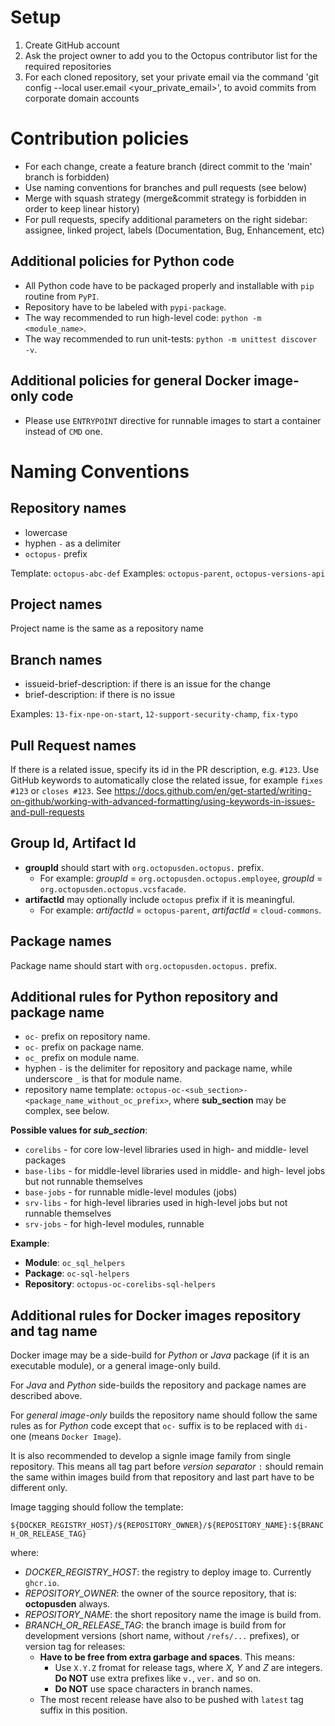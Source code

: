# Setup

1. Create GitHub account
2. Ask the project owner to add you to the Octopus contributor list for the required repositories
3. For each cloned repository, set your private email via the command 'git config --local user.email <your_private_email>', to avoid commits from corporate domain accounts

# Contribution policies

- For each change, create a feature branch (direct commit to the 'main' branch is forbidden)
- Use naming conventions for branches and pull requests (see below)
- Merge with squash strategy (merge&commit strategy is forbidden in order to keep linear history)
- For pull requests, specify additional parameters on the right sidebar: assignee, linked project, labels (Documentation, Bug, Enhancement, etc)

## Additional policies for Python code

- All Python code have to be packaged properly and installable with `pip` routine from `PyPI`. 
- Repository have to be labeled with `pypi-package`.
- The way recommended to run high-level code: `python -m <module_name>`.
- The way recommended to run unit-tests: `python -m unittest discover -v`.

## Additional policies for general Docker image-only code

- Please use `ENTRYPOINT` directive for runnable images to start a container instead of `CMD` one.

# Naming Conventions

## Repository names

- lowercase
- hyphen `-` as a delimiter
- `octopus-` prefix

Template: `octopus-abc-def`
Examples: `octopus-parent`, `octopus-versions-api`

## Project names

Project name is the same as a repository name

## Branch names

- issueid-brief-description: if there is an issue for the change
- brief-description: if there is no issue 

Examples: `13-fix-npe-on-start`, `12-support-security-champ`, `fix-typo`

## Pull Request names

If there is a related issue, specify its id in the PR description, e.g. `#123`. 
Use GitHub keywords to automatically close the related issue, for example `fixes #123` or `closes #123`. See https://docs.github.com/en/get-started/writing-on-github/working-with-advanced-formatting/using-keywords-in-issues-and-pull-requests

## Group Id, Artifact Id

- **groupId** should start with `org.octopusden.octopus.` prefix.
  - For example: *groupId* = `org.octopusden.octopus.employee`, *groupId* = `org.octopusden.octopus.vcsfacade`.
- **artifactId** may optionally include `octopus` prefix if it is meaningful.
  - For example: *artifactId* = `octopus-parent`, *artifactId* = `cloud-commons`.

## Package names

Package name should start with `org.octopusden.octopus.` prefix.

## Additional rules for Python repository and package name

- `oc-` prefix on repository name.
- `oc-` prefix on package name.
- `oc_` prefix on module name.
- hyphen `-` is the delimiter for repository and package name, while underscore `_` is that for module name.
- repository name template: `octopus-oc-<sub_section>-<package_name_without_oc_prefix>`, where **sub_section** may be complex, see below.

**Possible values for *sub_section***:
- `corelibs` - for core low-level libraries used in high- and middle- level packages
- `base-libs` - for middle-level libraries used in middle- and high- level jobs but not runnable themselves
- `base-jobs` - for runnable midle-level modules (jobs)
- `srv-libs` - for high-level libraries used in high-level jobs but not runnable themselves
- `srv-jobs` - for high-level modules, runnable

**Example**:
- **Module**: `oc_sql_helpers`
- **Package**: `oc-sql-helpers`
- **Repository**: `octopus-oc-corelibs-sql-helpers`

## Additional rules for Docker images repository and tag name

Docker image may be a side-build for *Python* or *Java* package (if it is an executable module), or a general image-only build.

For *Java* and *Python* side-builds the repository and package names are described above.

For *general image-only* builds the repository name should follow the same rules as for *Python* code except that `oc-` suffix is to be replaced with `di-` one (means `Docker Image`).

It is also recommended to develop a signle image family from single repository. This means all tag part before *version separator* `:` should remain the same within images build from that repository and last part have to be different only.

Image tagging should follow the template:

`${DOCKER_REGISTRY_HOST}/${REPOSITORY_OWNER}/${REPOSITORY_NAME}:${BRANCH_OR_RELEASE_TAG}`

where:
- *DOCKER_REGISTRY_HOST*: the registry to deploy image to. Currently `ghcr.io`.
- *REPOSITORY_OWNER*: the owner of the source repository, that is: **octopusden** always.
- *REPOSITORY_NAME*: the short repository name the image is build from.
- *BRANCH_OR_RELEASE_TAG*: the branch image is build from for development versions (short name, without `/refs/...` prefixes), or version tag for releases:
    - **Have to be free from extra garbage and spaces**. This means:
        - Use `X.Y.Z` fromat for release tags, where *X, Y* and *Z* are integers. **Do NOT** use extra prefixes like `v.`, `ver.` and so on.
        - **Do NOT** use space characters in branch names.
    - The most recent release have also to be pushed with `latest` tag suffix in this position.
